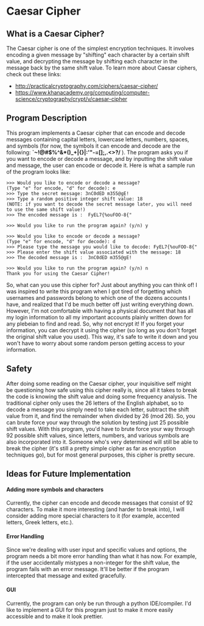 # Caesar Cipher 

## What is a Caesar Cipher?
The Caesar cipher is one of the simplest encryption techniques. It involves encoding a given message by "shifting" each character by a certain shift value, and decrypting the message by shifting each character in the message back by the same shift value. To learn more about Caesar ciphers, check out these links:
- http://practicalcryptography.com/ciphers/caesar-cipher/
- https://www.khanacademy.org/computing/computer-science/cryptography/crypt/v/caesar-cipher

## Program Description
This program implements a Caesar cipher that can encode and decode messages containing capital letters, lowercase letters, numbers, spaces, and symbols (for now, the symbols it can encode and decode are the following: **`~!@#$%^&*()_+|{}|:'"-=[]\;,.<>?/** ). The program asks you if you want to encode or decode a message, and by inputting the shift value and message, the user can encode or decode it. Here is what a sample run of the program looks like: 
```
>>> Would you like to encode or decode a message? 
(Type "e" for encode, "d" for decode): e
>>> Type the secret message: 3nC0dED m355@gE!
>>> Type a random positive integer shift value: 18
(NOTE: if you want to decode the secret message later, you will need to use the same shift value!)
>>> The encoded message is :  FyEL7{%ouFOO-8{"

>>> Would you like to run the program again? (y/n) y

>>> Would you like to encode or decode a message? 
(Type "e" for encode, "d" for decode): d
>>> Please type the message you would like to decode: FyEL7{%ouFOO-8{"
>>> Please enter the shift value associated with the message: 18
>>> The decoded message is :  3nC0dED m355@gE!

>>> Would you like to run the program again? (y/n) n
Thank you for using the Caesar Cipher!

```

So, what can you use this cipher for? Just about anything you can think of! I was inspired to write this program when I got tired of forgetting which usernames and passwords belong to which one of the dozens accounts I have, and realized that I'd be much better off just writing everything down. However, I'm not comfortable with having a physical document that has all my login information to all my important accounts plainly written down for any plebeian to find and read. So, why not encrypt it! If you forget your information, you can decrypt it using the cipher (so long as you don't forget the original shift value you used). This way, it's safe to write it down and you won't have to worry about some random person getting access to your information. 

## Safety 
After doing some reading on the Caesar cipher, your inquisitive self might be questioning how safe using this cipher really is, since all it takes to break the code is knowing the shift value and doing some frequency analysis. The traditional cipher only uses the 26 letters of the English alphabet, so to decode a message you simply need to take each letter, subtract the shift value from it, and find the remainder when divided by 26 (mod 26). So, you can brute force your way through the solution by testing just 25 possible shift values. With this program, you'd have to brute force your way through 92 possible shift values, since letters, numbers, and various symbols are also incorporated into it. Someone who's very determined will still be able to break the cipher (it's still a pretty simple cipher as far as encryption techniques go), but for most general purposes, this cipher is pretty secure. 

## Ideas for Future Implementation 
#### Adding more symbols and characters 
Currently, the cipher can encode and decode messages that consist of 92 characters. To make it more interesting (and harder to break into), I will consider adding more special characters to it (for example, accented letters, Greek letters, etc.). 
#### Error Handling
Since we're dealing with user input and specific values and options, the program needs a bit more error handling than what it has now. For example, if the user accidentally mistypes a non-integer for the shift value, the program fails with an error message. It'll be better if the program intercepted that message and exited gracefully.
#### GUI 
Currently, the program can only be run through a python IDE/compiler. I'd like to implement a GUI for this program just to make it more easily accessible and to make it look prettier.
